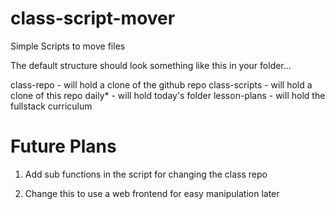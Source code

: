 # class-script-mover
Simple Scripts to move files

The default structure should look something like this in your folder...

class-repo - will hold a clone of the github repo
class-scripts - will hold a clone of this repo
daily* - will hold today's folder
lesson-plans - will hold the fullstack curriculum

# Future Plans

1. Add sub functions in the script for changing the class repo

1. Change this to use a web frontend for easy manipulation later
